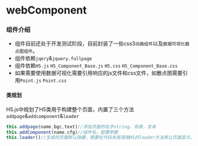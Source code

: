 # webComponent
### 组件介绍
* 组件目前还处于开发测试阶段，目前封装了一些css3`动画组件`以及`数据可视化散点图组件`。
* 组件依赖`jqery`&`jquery.fullpage`
* 组件依赖`H5.js` `H5_Component_Base.js` `H5.css` `H5_Component_Base.css`
* 如果需要使用数据可视化需要引用响应的js文件和css文件，如散点图需要引用`Point.js` `Point.css`
#### 类规划
H5.js中规划了H5类用于构建整个页面，内置了三个方法`addpage`&`addcomponent`&`loader`
```javascript
this.addpage(name,bgc,text)//添加页面的名字string，背景，文本
this.addComponent(name,cfg)//组件名，配置参数
this.loader()//生成的页面默认隐藏，需要在代码末尾调用H5的loader方法来让页面显示。
```

